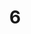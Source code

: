 ---
title: "6"
imageurl: "https://imgs1.thamizhnation.org/assets/6.webp"
dwnurl: "https://imgs1.thamizhnation.org/img/6.jpg"
tags: ['thalaivar']
---